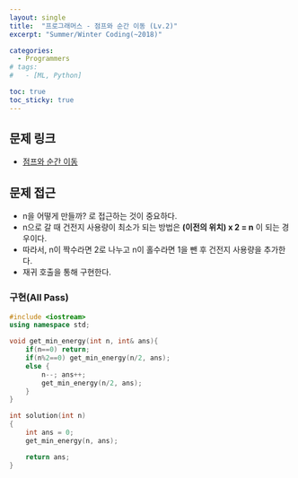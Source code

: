 ```yaml
---
layout: single
title:  "프로그래머스 - 점프와 순간 이동 (Lv.2)"
excerpt: "Summer/Winter Coding(~2018)"

categories:
  - Programmers
# tags:
#   - [ML, Python]

toc: true
toc_sticky: true
---
```


## 문제 링크
- [점프와 순간 이동](https://school.programmers.co.kr/learn/courses/30/lessons/12980)

## 문제 접근
- n을 어떻게 만들까? 로 접근하는 것이 중요하다.
- n으로 갈 때 건전지 사용량이 최소가 되는 방법은 **(이전의 위치) x 2 = n**  이 되는 경우이다.
- 따라서, n이 짝수라면 2로 나누고 n이 홀수라면 1을 뺀 후 건전지 사용량을 추가한다.
- 재귀 호출을 통해 구현한다.

### 구현(All Pass)
```c++
#include <iostream>
using namespace std;

void get_min_energy(int n, int& ans){
    if(n==0) return;
    if(n%2==0) get_min_energy(n/2, ans);
    else {
        n--; ans++;
        get_min_energy(n/2, ans);
    }
}

int solution(int n)
{
    int ans = 0;
    get_min_energy(n, ans);

    return ans;
}

```